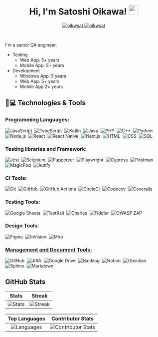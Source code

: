 <h1 align="center">
Hi, I'm Satoshi Oikawa!
	<a href="https://github.com/oikwsat" target="_self">
		<img src="https://media.giphy.com/media/hvRJCLFzcasrR4ia7z/giphy.gif" width="30">
	</a>
</h1>
<p align="center">
	<a href="https://github.com/oikwsat">
		<img src="https://komarev.com/ghpvc/?username=oikwsat&label=Profile%20views&color=0e75b6&style=flat" alt="oikwsat" />
	</a>
	<a href="https://github.com/Bouaskaoun">
		<img src="https://img.shields.io/github/followers/oikwsat?label=Followers" alt="oikwsat" />
	</a>
</p>
<br/>

I'm a senior QA engineer.

- Testing
  - Web App: 5+ years
  - Mobile App: 3+ years
- Development
  - Windows App: 5 years
  - Web App: 5+ years
  - Mobile App 2+ years

<!--
**oikwsat/oikwsat** is a ✨ _special_ ✨ repository because its `README.md` (this file) appears on your GitHub profile.

Here are some ideas to get you started:

- 🔭 I’m currently working on ...
- 🌱 I’m currently learning ...
- 👯 I’m looking to collaborate on ...
- 🤔 I’m looking for help with ...
- 💬 Ask me about ...
- 📫 How to reach me: ...
- 😄 Pronouns: ...
- ⚡ Fun fact: ...
-->

## 🚀💻 Technologies & Tools

### Programming Languages:

![JavaScript](https://img.shields.io/badge/-JavaScript-05122A?style=flat&logo=javascript)&nbsp;
![TypeScript](https://img.shields.io/badge/-TypeScript-05122A?style=flat&logo=Typescript)&nbsp;
![Kotlin](https://img.shields.io/badge/-Kotlin-05122A?style=flat&logo=kotlin)&nbsp;
![Java](https://img.shields.io/badge/-Java-05122A?style=flat&logo=Java&logoColor=FFA518)&nbsp;
![PHP](https://img.shields.io/badge/-PHP-05122A?style=flat&logo=PHP)&nbsp;
![C++](https://img.shields.io/badge/-C++-05122A?style=flat&logo=C%2B%2B)&nbsp;
![Python](https://img.shields.io/badge/-Python-05122A?style=flat&logo=python)&nbsp;
![Node.js](https://img.shields.io/badge/-Node.js-05122A?style=flat&logo=node.js)&nbsp;
![React](https://img.shields.io/badge/-React-05122A?style=flat&logo=react)&nbsp;
![React Native](https://img.shields.io/badge/-React%20Native-05122A?style=flat&logo=reactnative)&nbsp;
![Next.js](https://img.shields.io/badge/-Next.js-05122A?style=flat&logo=Next.js)&nbsp;
![HTML](https://img.shields.io/badge/-HTML-05122A?style=flat&logo=HTML5)&nbsp;
![CSS](https://img.shields.io/badge/-CSS-05122A?style=flat&logo=CSS3&logoColor=1572B6)&nbsp;
![SQL](https://img.shields.io/badge/-SQL-05122A?style=flat&logo=SQL)&nbsp;

### Testing libraries and Framework:

![Jest](https://img.shields.io/badge/-Jest-05122A?style=flat&logo=Jest)&nbsp;
![Selenium](https://img.shields.io/badge/-Selenium-05122A?style=flat&logo=Selenium)&nbsp;
![Puppeteer](https://img.shields.io/badge/-Puppeteer-05122A?style=flat&logo=Puppeteer)&nbsp;
![Playwright](https://img.shields.io/badge/-Playwright-05122A?style=flat&logo=Playwright)&nbsp;
![Cypress](https://img.shields.io/badge/-Cypress-05122A?style=flat&logo=Cypress)&nbsp;
![Postman](https://img.shields.io/badge/-Postman-05122A?style=flat&logo=postman)&nbsp;
![MagicPod](https://img.shields.io/badge/-MagicPod-05122A?style=flat&logo=magicpod)&nbsp;
![Autify](https://img.shields.io/badge/-Autify-05122A?style=flat&logo=autify)&nbsp;

### CI Tools:

![Git](https://img.shields.io/badge/-Git-05122A?style=flat&logo=git)&nbsp;
![GitHub](https://img.shields.io/badge/-GitHub-05122A?style=flat&logo=github)&nbsp;
![GitHub Actions](https://img.shields.io/badge/-GitHub%20Actions-05122A?style=flat&logo=githubactions)&nbsp;
![CircleCI](https://img.shields.io/badge/-CircleCI-05122A?style=flat&logo=CircleCI)&nbsp;
![Codecov](https://img.shields.io/badge/-Codecov-05122A?style=flat&logo=Codecov)&nbsp;
![Coveralls](https://img.shields.io/badge/-Coveralls-05122A?style=flat&logo=Coveralls)&nbsp;

### Testing Tools:

![Google Sheets](https://img.shields.io/badge/-Google%20Sheets-05122A?style=flat&logo=googlesheets)&nbsp;
![TestRail](https://img.shields.io/badge/-TestRail-05122A?style=flat&logo=testrail)&nbsp;
![Charles](https://img.shields.io/badge/-Charles-05122A?style=flat&logo=charles)&nbsp;
![Fiddler](https://img.shields.io/badge/-Fiddler-05122A?style=flat&logo=fiddler)&nbsp;
![OWASP ZAP](https://img.shields.io/badge/-OWASP%20ZAP-05122A?style=flat&logo=owaspzap)&nbsp;

### Design Tools:

![Figma](https://img.shields.io/badge/-Figma-05122A?style=flat&logo=Figma)&nbsp;
![InVision](https://img.shields.io/badge/-InVision-05122A?style=flat&logo=InVision)&nbsp;
![Miro](https://img.shields.io/badge/-Miro-05122A?style=flat&logo=Miro)&nbsp;

### <u> Management and Document Tools: </u>

![GitHub](https://img.shields.io/badge/-GitHub-05122A?style=flat&logo=github)&nbsp;
![JIRA](https://img.shields.io/badge/-JIRA-05122A?style=flat&logo=jira)&nbsp;
![Google Drive](https://img.shields.io/badge/-Google%20Drive-05122A?style=flat&logo=googledrive)&nbsp;
![Backlog](https://img.shields.io/badge/-Backlog-05122A?style=flat&logo=Backlog)&nbsp;
![Notion](https://img.shields.io/badge/-Notion-05122A?style=flat&logo=Notion)&nbsp;
![Obsidian](https://img.shields.io/badge/-Obsidian-05122A?style=flat&logo=Obsidian)&nbsp;
![Sphinx](https://img.shields.io/badge/-Sphinx-05122A?style=flat&logo=Sphinx)&nbsp;
![Markdown](https://img.shields.io/badge/-Markdown-05122A?style=flat&logo=markdown)&nbsp;

## GitHub Stats
     
|                                                       Stats                                                               |                                                Streak                                                |
|:-------------------------------------------------------------------------------------------------------------------------:|:----------------------------------------------------------------------------------------------------:|
| ![Stats](https://github-readme-stats.vercel.app/api?username=oikwsat&count_private=true&show_icons=true&theme=algolia)    | ![Streak](https://github-readme-streak-stats.herokuapp.com/?user=oikwsat&theme=algolia)              | 

|                                                    Top Languages                                                          |                                           Contributor Stats                                          |
|:-------------------------------------------------------------------------------------------------------------------------:|:----------------------------------------------------------------------------------------------------:|
| ![Languages](https://github-readme-stats.vercel.app/api/top-langs/?username=oikwsat&hide=html,asp,css&theme=algolia)      | ![Contributor Stats](https://github-contributor-stats.vercel.app/api?username=oikwsat&theme=algolia) |

